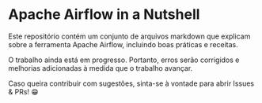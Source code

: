 # Apache Airflow in a Nutshell

Este repositório contém um conjunto de arquivos markdown que explicam sobre a ferramenta Apache Airflow, incluindo boas práticas e receitas.

O trabalho ainda está em progresso. Portanto, erros serão corrigidos e melhorias adicionadas à medida que o trabalho avançar.

Caso queira contribuir com sugestões, sinta-se à vontade para abrir Issues & PRs! :grin: